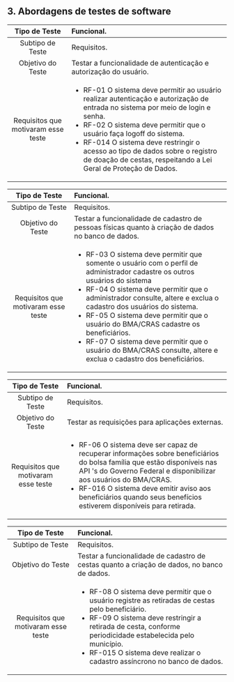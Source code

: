 ## 3. Abordagens de testes de software

|Tipo de Teste|Funcional.|
|:---:|:---|
Subtipo de Teste|Requisitos.
Objetivo do Teste|Testar a funcionalidade de autenticação e autorização do usuário.
Requisitos que motivaram esse teste|<ul><li>RF-01 O sistema deve permitir ao usuário realizar autenticação e autorização de entrada no sistema por meio de login e senha.</li><li>RF-02 O sistema deve permitir que o usuário faça logoff do sistema.</li><li>RF-014 O sistema deve restringir o acesso ao tipo de dados sobre o registro de doação de cestas, respeitando a Lei Geral de Proteção de Dados.</li></ul>

|Tipo de Teste|Funcional.|
|:---:|:---|
Subtipo de Teste|Requisitos.
Objetivo do Teste|Testar a funcionalidade de cadastro de pessoas físicas quanto à criação de dados no banco de dados.
Requisitos que motivaram esse teste|<ul><li>RF-03 O sistema deve permitir que somente o usuário com o perfil de administrador cadastre os outros usuários do sistema</li><li>RF-04 O sistema deve permitir que o administrador consulte, altere e exclua o cadastro dos usuários do sistema.</li><li>RF-05 O sistema deve permitir que o usuário do BMA/CRAS cadastre os beneficiários.</li><li>RF-07 O sistema deve permitir que o usuário do BMA/CRAS consulte, altere e exclua o cadastro dos beneficiários.</li></ul>

|Tipo de Teste|Funcional.|
|:---:|:---|
Subtipo de Teste|Requisitos.
Objetivo do Teste|Testar as requisições para aplicações externas.
Requisitos que motivaram esse teste|<ul><li>RF-06 O sistema deve ser capaz de recuperar informações sobre beneficiários do bolsa família que estão disponíveis nas API 's do Governo Federal e disponibilizar aos usuários do BMA/CRAS.</li><li>RF-016 O sistema deve emitir aviso aos beneficiários quando seus benefícios estiverem  disponíveis para retirada.</li></ul>

|Tipo de Teste|Funcional.|
|:---:|:---|
Subtipo de Teste|Requisitos.
Objetivo do Teste|Testar a funcionalidade de cadastro de cestas quanto a criação de dados, no banco de dados.
Requisitos que motivaram esse teste|<ul><li>RF-08 O sistema deve permitir que o usuário registre as retiradas de cestas pelo beneficiário.</li><li>RF-09 O sistema deve restringir a retirada de cesta, conforme periodicidade estabelecida pelo município.</li><li>RF-015 O sistema deve realizar o cadastro assíncrono no banco de dados.</li></ul>
